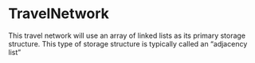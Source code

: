 # TravelNetwork
This travel network will use an array of linked lists as its primary storage structure.
This type of storage structure is typically called an “adjacency list”
